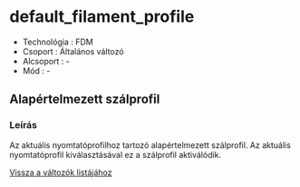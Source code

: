 # default\_filament\_profile

* Technológia : FDM
* Csoport : Általános változó
* Alcsoport : -
* Mód : -

## Alapértelmezett szálprofil

### Leírás

Az aktuális nyomtatóprofilhoz tartozó alapértelmezett szálprofil. Az aktuális nyomtatóprofil kiválasztásával ez a szálprofil aktiválódik.

[Vissza a változók listájához](../../variable_list)


